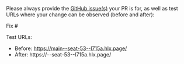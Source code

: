 Please always provide the [GitHub issue(s)](../issues) your PR is for, as well as test URLs where your change can be observed (before and after):

Fix #<gh-issue-id>

Test URLs:
- Before: https://main--seat-53--l715a.hlx.page/
- After: https://<branch>--seat-53--l715a.hlx.page/
